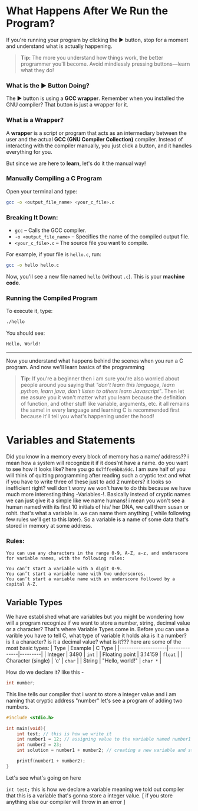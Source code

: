 # What Happens After We Run the Program?

If you're running your program by clicking the ▶️ button, stop for a moment and understand what is actually happening.

> **Tip:** The more you understand how things work, the better programmer you'll become. Avoid mindlessly pressing buttons—learn what they do!

### What is the ▶️ Button Doing?

The ▶️ button is using a **GCC wrapper**. Remember when you installed the GNU compiler? That button is just a wrapper for it.

### What is a Wrapper?

A **wrapper** is a script or program that acts as an intermediary between the user and the actual **GCC (GNU Compiler Collection)** compiler. Instead of interacting with the compiler manually, you just click a button, and it handles everything for you.

But since we are here to **learn**, let's do it the manual way!

### Manually Compiling a C Program

Open your terminal and type:

```bash
gcc -o <output_file_name> <your_c_file>.c
```

### Breaking It Down:

- `gcc` – Calls the GCC compiler.
- `-o <output_file_name>` – Specifies the name of the compiled output file.
- `<your_c_file>.c` – The source file you want to compile.

For example, if your file is `hello.c`, run:

```bash
gcc -o hello hello.c
```

Now, you'll see a new file named `hello` (without `.c`). This is your **machine code**.

### Running the Compiled Program

To execute it, type:

```bash
./hello
```

You should see:

```bash
Hello, World!
```

---

Now you understand what happens behind the scenes when you run a C program. And now we'll learn basics of the programming

> **Tip:** If you're a beginner then i am sure you're also worried  about people around you saying that *"don't learn this language, learn python, learn java, don't listen to others learn Javascript"*. Then let me assure you
> it won't matter what you learn because the definition of function, and other stuff like variable, arguments, etc.
> it all remains the same! in every language and learning C is recommended first because it'll tell you what's happening under the hood!

# Variables and Statements

Did you know in a memory every block of  memory has a name/ address?? i mean how a system will recognize it if it does'nt have a name. do you want to see how it looks like? here you go ```0x7ffee6b8a9dc```.
I am sure half of you will think of quitting programming after reading such a cryptic text and what if you have to write three of these just to add 2 numbers? it looks so inefficient right? well don't worry we won't have to do this because we have much more interesting thing -Variables-!. Basically instead of cryptic names we can just give it a simple like we name humans! i mean you won't see a human named with its first 10 initials of his/ her DNA, we call them susan or rohit. that's what a variable is. we can name them anything { while following few rules we'll get to this later}. 
So a variable is a name of some data that's stored in memory at some address.

### Rules:

    You can use any characters in the range 0-9, A-Z, a-z, and underscore for variable names, with the following rules:

    You can’t start a variable with a digit 0-9.
    You can’t start a variable name with two underscores.
    You can’t start a variable name with an underscore followed by a capital A-Z.

## Variable Types 

We have established what are variables but you might be wondering how will a program recognize if we want to store a number, string, decimal value or a character?
That's where Variable Types come in. Before you can use a varible you have to tell C, what type of variable it holds aka is it a number? is it a character? is it a decimal value? what is it???
here are some of the most basic types:
| Type               | Example        | C Type  |
|--------------------|--------------|---------|
| Integer           | 3490         | `int`   |
| Floating point    | 3.14159      | `float` |
| Character (single) | 'c'          | `char`  |
| String           | "Hello, world!" | `char *` |

How do we declare it? like this -
```c
int number;
```
This line tells our compiler that i want to store a integer value and i am naming that cryptic address "number"
let's see a program of adding two numbers.
```c
#include <stdio.h>

int main(void){
    int test; // this is how we write it
    int number1 = 12; // assigning value to the variable named number1 
    int number2 = 23;
    int solution = number1 + number2; // creating a new variable and storing sum of the other two

    printf(number1 + number2);
}
```
Let's see what's going on here

```int test;``` this is how we declare a variable meaning we told out compiler that this is a variable that's gonna
store a integer value. [ if you store anything else our compiler will throw in an error ]

